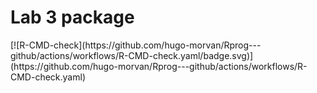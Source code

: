 # Lab 3 package

<!-- badges: start --> [![R-CMD-check](https://github.com/hugo-morvan/Rprog---github/actions/workflows/R-CMD-check.yaml/badge.svg)](https://github.com/hugo-morvan/Rprog---github/actions/workflows/R-CMD-check.yaml) <!-- badges: end -->
  
